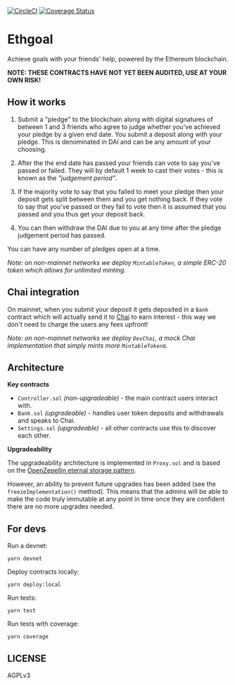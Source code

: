 [![CircleCI](https://circleci.com/gh/hiddentao/ethgoal/tree/master.svg?style=svg)](https://circleci.com/gh/hiddentao/ethgoal/tree/master) [![Coverage Status](https://coveralls.io/repos/github/hiddentao/ethgoal/badge.svg?branch=master)](https://coveralls.io/github/hiddentao/ethgoal?branch=master)

# Ethgoal

Achieve goals with your friends' help, powered by the Ethereum blockchain.

**NOTE: THESE CONTRACTS HAVE NOT YET BEEN AUDITED, USE AT YOUR OWN RISK!**

## How it works

1. Submit a "pledge" to the blockchain along with digital signatures of between 1 and 3 friends who agree to judge whether you've
achieved your pledge by a given end date. You submit a deposit along with your pledge. This is denominated in DAI
and can be any amount of your choosing.

2. After the the end date has passed your friends can vote to say you've passed or failed. They will by default 1 week to
cast their votes - this is known as the _"judgement period"_.

3. If the majority vote to say that you failed to meet your pledge then your deposit gets split between them and you get nothing back.
If they vote to say that you've passed or they fail to vote then it is assumed that you passed and you thus get your deposit back.

4. You can then withdraw the DAI due to you at any time after the pledge judgement period has passed.

You can have any number of pledges open at a time.

_Note: on non-mainnet networks we deploy `MintableToken`, a simple ERC-20 token which allows for unlimited minting._

## Chai integration

On mainnet, when you submit your deposit it gets deposited in a `Bank` contract which will actually send it to
[Chai](https://chai.money) to earn interest - this way we don't need to charge the users any fees upfront!

_Note: on non-mainnet networks we deploy `DevChai`, a mock Chai implementation that simply mints more `MintableToken`s._

## Architecture

**Key contracts**

* `Controller.sol` _(non-upgradeable)_ - the main contract users interact with.
* `Bank.sol` _(upgradeable)_ - handles user token deposits and withdrawals and speaks to Chai.
* `Settings.sol` _(upgradeable)_ - all other contracts use this to discover each other.

**Upgradeability**

The upgradeability architecture is implemented in `Proxy.sol` and is based on
the [OpenZepellin eternal storage pattern](https://blog.openzeppelin.com/smart-contract-upgradeability-using-eternal-storage/).

However, an ability to prevent future upgrades has been added (see the `freezeImplementation()` method). This means that the
admins will be able to make the code truly immutable at any point in time once they are confident there are no more upgrades
needed.


## For devs

Run a devnet:

```shell
yarn devnet
```

Deploy contracts locally:

```shell
yarn deploy:local
```

Run tests:

```shell
yarn test
```

Run tests with coverage:

```shell
yarn coverage
```

## LICENSE

AGPLv3
